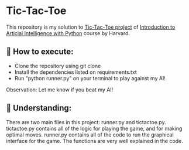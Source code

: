 # Tic-Tac-Toe
This repository is my solution to [Tic-Tac-Toe project](https://cs50.harvard.edu/ai/2020/projects/0/tictactoe/) of [Introduction to Articial Intelligence with Python](https://learning.edx.org/course/course-v1:HarvardX+CS50AI+1T2020/home) course by Harvard.

## 🚀 How to execute:
- Clone the repository using git clone 
- Install the dependencies listed on requirements.txt
- Run "python runner.py" on your terminal to play against my AI!

Observation: Let me know if you beat my AI!

## 🔎 Understanding:
There are two main files in this project: runner.py and tictactoe.py.
tictactoe.py contains all of the logic for playing the game, and for making optimal moves. 
runner.py contains all of the code to run the graphical interface for the game.
The functions are very well explained in the code.

